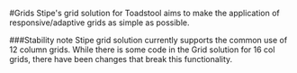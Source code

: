 #Grids
Stipe's grid solution for Toadstool aims to make the application of responsive/adaptive grids as simple as possible. 

###Stability note
Stipe grid solution currently supports the common use of 12 column grids. While there is some code in the Grid solution for 16 col grids, there have been changes that break this functionality. 